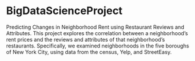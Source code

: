 # BigDataScienceProject
Predicting Changes in Neighborhood Rent using Restaurant Reviews and Attributes. This project explores the correlation between a neighborhood’s rent prices and the reviews and attributes of that neighborhood’s restaurants. Specifically, we examined neighborhoods in the five boroughs of New York City, using data from the census, Yelp, and StreetEasy.

